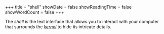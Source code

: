 +++
title = "shell"
showDate = false
showReadingTime = false
showWordCount = false
+++

The _shell_ is the text interface that allows you to interact with your computer that surrounds the [_kernel_](/arch-install-guide/glossary/kernel) to hide its intricate details.